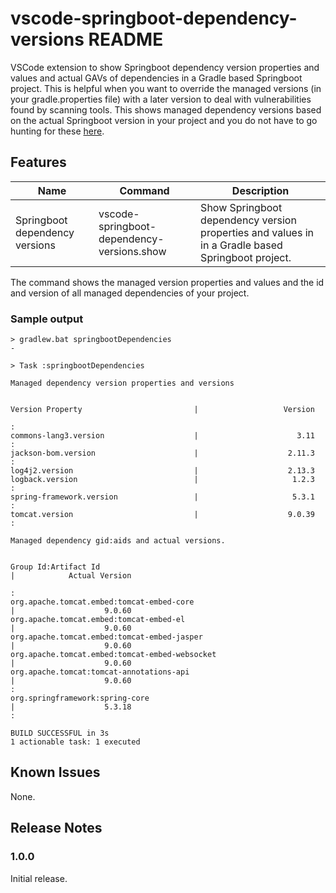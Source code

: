 # vscode-springboot-dependency-versions README

VSCode extension to show Springboot dependency version properties and values and actual GAVs of dependencies in a Gradle based Springboot project. This is helpful when you want to override the managed versions (in your gradle.properties file) with a later version to deal with vulnerabilities found by scanning tools. This shows managed dependency versions based on the actual Springboot version in your project and you do not have to go hunting for these [here](https://docs.spring.io/spring-boot/docs/current/reference/html/dependency-versions.html#appendix.dependency-versions.properties).

## Features

|Name|Command|Description|
|-|-|-|
|Springboot dependency versions|vscode-springboot-dependency-versions.show|Show Springboot dependency version properties and values in in a Gradle based Springboot project.|

The command shows the managed version properties and values and the id and version of all managed dependencies of your project.

### Sample output

```
> gradlew.bat springbootDependencies
-

> Task :springbootDependencies

Managed dependency version properties and versions


Version Property                         |                   Version

:
commons-lang3.version                    |                      3.11
:
jackson-bom.version                      |                    2.11.3
:
log4j2.version                           |                    2.13.3
logback.version                          |                     1.2.3
:
spring-framework.version                 |                     5.3.1
:
tomcat.version                           |                    9.0.39
:

Managed dependency gid:aids and actual versions.


Group Id:Artifact Id                                                                  |            Actual Version

:
org.apache.tomcat.embed:tomcat-embed-core                                             |                    9.0.60
org.apache.tomcat.embed:tomcat-embed-el                                               |                    9.0.60
org.apache.tomcat.embed:tomcat-embed-jasper                                           |                    9.0.60
org.apache.tomcat.embed:tomcat-embed-websocket                                        |                    9.0.60
org.apache.tomcat:tomcat-annotations-api                                              |                    9.0.60
:
org.springframework:spring-core                                                       |                    5.3.18
:

BUILD SUCCESSFUL in 3s
1 actionable task: 1 executed
```
## Known Issues

None.

## Release Notes

### 1.0.0

Initial release.
